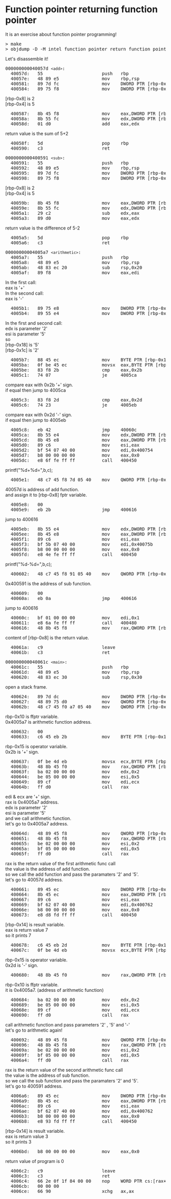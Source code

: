 # Function pointer returning function pointer

It is an exercise about function pointer programming!

<pre>
> make
> objdump -D -M intel function_pointer_return_function_pointer | less
</pre>
Let's disassemble it!

<pre>
000000000040057d <code>&lt;add&gt;</code>:
  40057d:	55                   	push   rbp
  40057e:	48 89 e5             	mov    rbp,rsp
  400581:	89 7d fc             	mov    DWORD PTR [rbp-0x4],edi
  400584:	89 75 f8             	mov    DWORD PTR [rbp-0x8],esi
</pre>
[rbp-0x8] is 2<br>
[rbp-0x4] is 5
<pre>
  400587:	8b 45 f8             	mov    eax,DWORD PTR [rbp-0x8]
  40058a:	8b 55 fc             	mov    edx,DWORD PTR [rbp-0x4]
  40058d:	01 d0                	add    eax,edx
</pre>
return value is the sum of 5+2
<pre>
  40058f:	5d                   	pop    rbp
  400590:	c3                   	ret    
</pre>
<pre>
0000000000400591 <code>&lt;sub&gt;</code>:
  400591:	55                   	push   rbp
  400592:	48 89 e5             	mov    rbp,rsp
  400595:	89 7d fc             	mov    DWORD PTR [rbp-0x4],edi
  400598:	89 75 f8             	mov    DWORD PTR [rbp-0x8],esi
</pre>
[rbp-0x8] is 2<br>
[rbp-0x4] is 5
<pre>
  40059b:	8b 45 f8             	mov    eax,DWORD PTR [rbp-0x8]
  40059e:	8b 55 fc             	mov    edx,DWORD PTR [rbp-0x4]
  4005a1:	29 c2                	sub    edx,eax
  4005a3:	89 d0                	mov    eax,edx
</pre>
return value is the difference of 5-2
<pre>
  4005a5:	5d                   	pop    rbp
  4005a6:	c3                   	ret    
</pre>

<pre>
00000000004005a7 <code>&lt;arithmetic&gt;</code>:
  4005a7:	55                   	push   rbp
  4005a8:	48 89 e5             	mov    rbp,rsp
  4005ab:	48 83 ec 20          	sub    rsp,0x20
  4005af:	89 f8                	mov    eax,edi
</pre>
In the first call:<br>
eax is '+'<br>
In the second call:<br>
eax is '-'<br>
<pre>
  4005b1:	89 75 e8             	mov    DWORD PTR [rbp-0x18],esi
  4005b4:	89 55 e4             	mov    DWORD PTR [rbp-0x1c],edx
</pre>
In the first and second call:<br>
edx is parameter '2'<br>
esi is parameter '5'<br>
so<br>
[rbp-0x18] is '5'<br>
[rbp-0x1c] is '2'<br>
<pre>
  4005b7:	88 45 ec             	mov    BYTE PTR [rbp-0x14],al
  4005ba:	0f be 45 ec          	movsx  eax,BYTE PTR [rbp-0x14]
  4005be:	83 f8 2b             	cmp    eax,0x2b
  4005c1:	74 07                	je     4005ca <arithmetic+0x23>
</pre>
compare eax with 0x2b '+' sign.<br>
if equal then jump to 4005ca<br>
<pre>
  4005c3:	83 f8 2d             	cmp    eax,0x2d
  4005c6:	74 23                	je     4005eb <arithmetic+0x44>
</pre>
compare eax with 0x2d '-' sign.<br>
if equal then jump to 4005eb<br>
<pre>
  4005c8:	eb 42                	jmp    40060c <arithmetic+0x65>
  4005ca:	8b 55 e4             	mov    edx,DWORD PTR [rbp-0x1c]
  4005cd:	8b 45 e8             	mov    eax,DWORD PTR [rbp-0x18]
  4005d0:	89 c6                	mov    esi,eax
  4005d2:	bf 54 07 40 00       	mov    edi,0x400754
  4005d7:	b8 00 00 00 00       	mov    eax,0x0
  4005dc:	e8 6f fe ff ff       	call   400450 <printf@plt>
</pre>
printf("%d+%d=",b,c);<br>
<pre>
  4005e1:	48 c7 45 f8 7d 05 40 	mov    QWORD PTR [rbp-0x8],0x40057d
</pre>
40057d is address of add function.<br>
and assign it to [rbp-0x8] fptr variable.<br>
<pre>
  4005e8:	00 
  4005e9:	eb 2b                	jmp    400616 <arithmetic+0x6f>
</pre>
jump to 400616<br>
<pre>
  4005eb:	8b 55 e4             	mov    edx,DWORD PTR [rbp-0x1c]
  4005ee:	8b 45 e8             	mov    eax,DWORD PTR [rbp-0x18]
  4005f1:	89 c6                	mov    esi,eax
  4005f3:	bf 5b 07 40 00       	mov    edi,0x40075b
  4005f8:	b8 00 00 00 00       	mov    eax,0x0
  4005fd:	e8 4e fe ff ff       	call   400450 <printf@plt>
</pre>
printf("%d-%d=",b,c);<br>
<pre>
  400602:	48 c7 45 f8 91 05 40 	mov    QWORD PTR [rbp-0x8],0x400591
</pre>
0x400591 is the address of sub function.<br>
<pre>
  400609:	00 
  40060a:	eb 0a                	jmp    400616 <arithmetic+0x6f>
</pre>
jump to 400616<br>
<pre>
  40060c:	bf 01 00 00 00       	mov    edi,0x1
  400611:	e8 6a fe ff ff       	call   400480 <exit@plt>
  400616:	48 8b 45 f8          	mov    rax,QWORD PTR [rbp-0x8]
</pre>
content of [rbp-0x8] is the return value.<br>
<pre>
  40061a:	c9                   	leave  
  40061b:	c3                   	ret    
</pre>
<pre>
000000000040061c <code>&lt;main&gt;</code>:
  40061c:	55                   	push   rbp
  40061d:	48 89 e5             	mov    rbp,rsp
  400620:	48 83 ec 30          	sub    rsp,0x30
</pre>

open a stack frame.<br>
<pre>
  400624:	89 7d dc             	mov    DWORD PTR [rbp-0x24],edi
  400627:	48 89 75 d0          	mov    QWORD PTR [rbp-0x30],rsi
  40062b:	48 c7 45 f0 a7 05 40 	mov    QWORD PTR [rbp-0x10],0x4005a7
</pre>
rbp-0x10 is ffptr variable.<br>
0x4005a7 is arithmetic function address.<br>
<pre>
  400632:	00 
  400633:	c6 45 eb 2b          	mov    BYTE PTR [rbp-0x15],0x2b
</pre>
rbp-0x15 is operator variable.<br>
0x2b is '+' sign.<br>
<pre>
  400637:	0f be 4d eb          	movsx  ecx,BYTE PTR [rbp-0x15]
  40063b:	48 8b 45 f0          	mov    rax,QWORD PTR [rbp-0x10]
  40063f:	ba 02 00 00 00       	mov    edx,0x2
  400644:	be 05 00 00 00       	mov    esi,0x5
  400649:	89 cf                	mov    edi,ecx
  40064b:	ff d0                	call   rax
</pre>
edi & ecx are '+' sign.<br>
rax is 0x4005a7 address.<br>
edx is parameter '2'<br>
esi is parameter '5'<br>
and we call arithmetic function.<br>
let's go to 0x4005a7 address.<br>
<pre>
  40064d:	48 89 45 f8          	mov    QWORD PTR [rbp-0x8],rax
  400651:	48 8b 45 f8          	mov    rax,QWORD PTR [rbp-0x8]
  400655:	be 02 00 00 00       	mov    esi,0x2
  40065a:	bf 05 00 00 00       	mov    edi,0x5
  40065f:	ff d0                	call   rax
</pre>
rax is the return value of the first arithmetic func call<br>
the value is the address of add function.<br>
so we call the add function and pass the paramaters '2' and '5'.<br>
let's go to 40057d address.<br>
<pre>
  400661:	89 45 ec             	mov    DWORD PTR [rbp-0x14],eax
  400664:	8b 45 ec             	mov    eax,DWORD PTR [rbp-0x14]
  400667:	89 c6                	mov    esi,eax
  400669:	bf 62 07 40 00       	mov    edi,0x400762
  40066e:	b8 00 00 00 00       	mov    eax,0x0
  400673:	e8 d8 fd ff ff       	call   400450 <printf@plt>
</pre>
[rbp-0x14] is result variable.<br>
eax is return value 7<br>
so it prints 7<br>
<pre>
  400678:	c6 45 eb 2d          	mov    BYTE PTR [rbp-0x15],0x2d
  40067c:	0f be 4d eb          	movsx  ecx,BYTE PTR [rbp-0x15]
</pre>
rbp-0x15 is operator variable.<br>
0x2d is '-' sign.<br>
<pre>
  400680:	48 8b 45 f0          	mov    rax,QWORD PTR [rbp-0x10]
</pre>
rbp-0x10 is ffptr variable.<br>
it is 0x4005a7. (address of arithmetic function)<br>
<pre>
  400684:	ba 02 00 00 00       	mov    edx,0x2
  400689:	be 05 00 00 00       	mov    esi,0x5
  40068e:	89 cf                	mov    edi,ecx
  400690:	ff d0                	call   rax
</pre>
call arithmetic function and pass parameters '2' , '5' and '-'<br>
let's go to arithmetic again!<br>
<pre>
  400692:	48 89 45 f8          	mov    QWORD PTR [rbp-0x8],rax
  400696:	48 8b 45 f8          	mov    rax,QWORD PTR [rbp-0x8]
  40069a:	be 02 00 00 00       	mov    esi,0x2
  40069f:	bf 05 00 00 00       	mov    edi,0x5
  4006a4:	ff d0                	call   rax
</pre>
rax is the return value of the second arithmetic func call<br>
the value is the address of sub function.<br>
so we call the sub function and pass the paramaters '2' and '5'.<br>
let's go to 400591 address.<br>
<pre>
  4006a6:	89 45 ec             	mov    DWORD PTR [rbp-0x14],eax
  4006a9:	8b 45 ec             	mov    eax,DWORD PTR [rbp-0x14]
  4006ac:	89 c6                	mov    esi,eax
  4006ae:	bf 62 07 40 00       	mov    edi,0x400762
  4006b3:	b8 00 00 00 00       	mov    eax,0x0
  4006b8:	e8 93 fd ff ff       	call   400450 <printf@plt>
</pre>
[rbp-0x14] is result variable.<br>
eax is return value 3<br>
so it prints 3<br>

<pre>
  4006bd:	b8 00 00 00 00       	mov    eax,0x0
</pre>
return value of program is 0<br>
<pre>
  4006c2:	c9                   	leave  
  4006c3:	c3                   	ret    
  4006c4:	66 2e 0f 1f 84 00 00 	nop    WORD PTR cs:[rax+rax*1+0x0]
  4006cb:	00 00 00 
  4006ce:	66 90                	xchg   ax,ax
</pre>

